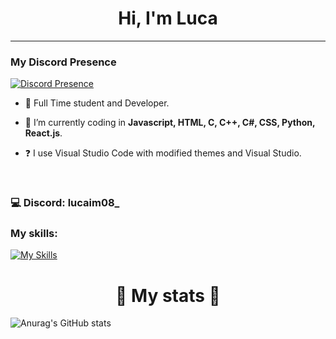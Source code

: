 # <div align="center">Hi, I'm Luca</div>  
  
***
### My Discord Presence

[![Discord Presence](https://lanyard.cnrad.dev/api/1186990133069758526)](https://discord.com/users/1186990133069758526)

- 🔭 Full Time student and Developer.
  

- 🌱 I’m currently coding in **Javascript, HTML, C, C++, C#, CSS, Python, React.js**.
  

- ❓ I use Visual Studio Code with modified themes and Visual Studio.
  
<br/>
  
### 💻 Discord: lucaim08_

### My skills:

[![My Skills](https://skillicons.dev/icons?i=js,html,css,c,cpp,c#,arduino,discordjs,kali,mongodb,nodejs,opencv,py,react,robloxstudio,unreal,unity,visualstudio,vscode)](https://skillicons.dev)

# <div align="center">🔐 My stats 🔐</div>  

![Anurag's GitHub stats](https://github-readme-stats.vercel.app/api?username=LUCAIM08&theme=dark&show_icons=true)
